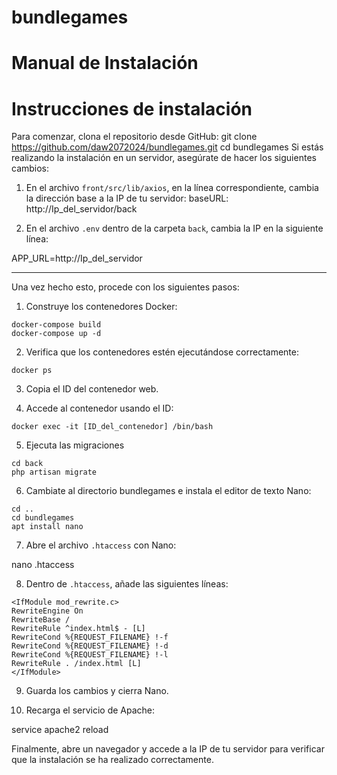 # bundlegames
# Manual de Instalación

# Instrucciones de instalación

Para comenzar, clona el repositorio desde GitHub:
git clone https://github.com/daw2072024/bundlegames.git
cd bundlegames
Si estás realizando la instalación en un servidor, asegúrate de hacer los siguientes cambios:

1. En el archivo `front/src/lib/axios`, en la línea correspondiente, cambia la dirección base a la IP de tu servidor:
baseURL: http://Ip_del_servidor/back

2. En el archivo `.env` dentro de la carpeta `back`, cambia la IP en la siguiente línea:

APP_URL=http://Ip_del_servidor

---

Una vez hecho esto, procede con los siguientes pasos:

1. Construye los contenedores Docker:
```plaintext
docker-compose build
docker-compose up -d
```
2. Verifica que los contenedores estén ejecutándose correctamente:
```plaintext
docker ps
```
3. Copia el ID del contenedor web.

4. Accede al contenedor usando el ID:
```plaintext
docker exec -it [ID_del_contenedor] /bin/bash
```
5. Ejecuta las migraciones
```plaintext
cd back
php artisan migrate
```

6. Cambiate al directorio bundlegames e instala el editor de texto Nano:
```plaintext
cd ..
cd bundlegames
apt install nano
```
7. Abre el archivo `.htaccess` con Nano:

nano .htaccess

8. Dentro de `.htaccess`, añade las siguientes líneas:
```plaintext
<IfModule mod_rewrite.c>
RewriteEngine On
RewriteBase /
RewriteRule ^index.html$ - [L]
RewriteCond %{REQUEST_FILENAME} !-f
RewriteCond %{REQUEST_FILENAME} !-d
RewriteCond %{REQUEST_FILENAME} !-l
RewriteRule . /index.html [L]
</IfModule>
```

9. Guarda los cambios y cierra Nano.

10. Recarga el servicio de Apache:

service apache2 reload

Finalmente, abre un navegador y accede a la IP de tu servidor para verificar que la instalación se ha realizado correctamente.

